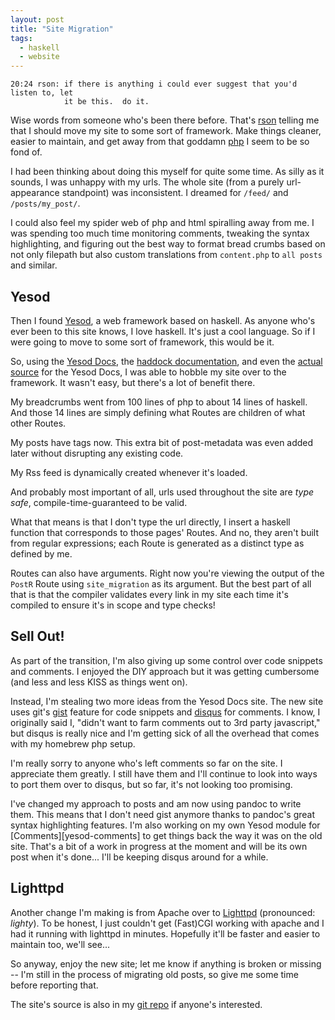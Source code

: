 ```yaml
---
layout: post
title: "Site Migration"
tags:
  - haskell
  - website
---
```


    20:24 rson: if there is anything i could ever suggest that you'd listen to, let
                it be this.  do it.

Wise words from someone who's been there before. That's [rson][] telling 
me that I should move my site to some sort of framework. Make things 
cleaner, easier to maintain, and get away from that goddamn [php][] I 
seem to be so fond of.

I had been thinking about doing this myself for quite some time. As 
silly as it sounds, I was unhappy with my urls. The whole site (from a 
purely url-appearance standpoint) was inconsistent. I dreamed for 
`/feed/` and `/posts/my_post/`.

I could also feel my spider web of php and html spiralling away from me. 
I was spending too much time monitoring comments, tweaking the syntax 
highlighting, and figuring out the best way to format bread crumbs based 
on not only filepath but also custom translations from `content.php` to 
`all posts` and similar.

## Yesod

Then I found [Yesod][yesod-docs], a web framework based on haskell. As 
anyone who's ever been to this site knows, I love haskell. It's just a 
cool language. So if I were going to move to some sort of framework, 
this would be it.

So, using the [Yesod Docs][yesod-docs], the [haddock 
documentation][haddocks], and even the [actual source][docs-source] for 
the Yesod Docs, I was able to hobble my site over to the framework. It 
wasn't easy, but there's a lot of benefit there.

My breadcrumbs went from 100 lines of php to about 14 lines of haskell. 
And those 14 lines are simply defining what Routes are children of what 
other Routes.

My posts have tags now. This extra bit of post-metadata was even added 
later without disrupting any existing code.

My Rss feed is dynamically created whenever it's loaded.

And probably most important of all, urls used throughout the site are 
*type safe*, compile-time-guaranteed to be valid.

What that means is that I don't type the url directly, I insert a 
haskell function that corresponds to those pages' Routes. And no, they 
aren't built from regular expressions; each Route is generated as a 
distinct type as defined by me.

Routes can also have arguments. Right now you're viewing the output of 
the `PostR` Route using `site_migration` as its argument. But the best 
part of all that is that the compiler validates every link in my site 
each time it's compiled to ensure it's in scope and type checks!

## Sell Out!

As part of the transition, I'm also giving up some control over code 
snippets and comments. I enjoyed the DIY approach but it was getting 
cumbersome (and less and less KISS as things went on).

Instead, I'm stealing two more ideas from the Yesod Docs site. The new 
site uses git's [gist][] feature for code snippets and [disqus][] for 
comments. I know, I originally said I, "didn't want to farm comments out 
to 3rd party javascript," but disqus is really nice and I'm getting sick 
of all the overhead that comes with my homebrew php setup.

I'm really sorry to anyone who's left comments so far on the site.  I 
appreciate them greatly. I still have them and I'll continue to look 
into ways to port them over to disqus, but so far, it's not looking too 
promising.

<div class="note">
I've changed my approach to posts and am now using pandoc to write them. 
This means that I don't need gist anymore thanks to pandoc's great 
syntax highlighting features. I'm also working on my own Yesod module 
for [Comments][yesod-comments] to get things back the way it was on the 
old site. That's a bit of a work in progress at the moment and will be 
its own post when it's done... I'll be keeping disqus around for a 
while.

</div>

## Lighttpd

Another change I'm making is from Apache over to [Lighttpd][lighttpd] 
(pronounced: *lighty*). To be honest, I just couldn't get (Fast)CGI 
working with apache and I had it running with lighttpd in minutes. 
Hopefully it'll be faster and easier to maintain too, we'll see...

So anyway, enjoy the new site; let me know if anything is broken or 
missing -- I'm still in the process of migrating old posts, so give me 
some time before reporting that.

The site's source is also in my [git repo][site-source] if anyone's 
interested.

[rson]: http://rsontech.net                    "rson tech"
[php]:  http://arch.har-ikkje.net/gfx/php.jpeg "de-motivational php"

[yesod-docs]:  http://docs.yesodweb.com/                "yesod docs"
[haddocks]:    http://hackage.haskell.org/package/yesod "yesod haddocks"
[docs-source]: http://github.com/snoyberg/yesoddocs     "yesoddocs source code"

[recent posts]: /#Recent_Posts "recent posts"
[all posts]:    /posts/        "all posts"
[all tags]:     /tags/         "all tags"

[gist]:   http://gist.github.com/ "gist on github"
[disqus]: http://disqus.com       "disqus"

[yesod-comments]: http://github.com/pbrisbin/yesod-comments "yesod comments"
[lighttpd]:       http://www.lighttpd.net/                  "lighttpd"
[site-source]:    http://github.com/pbrisbin/devsite        "devsite on github"
